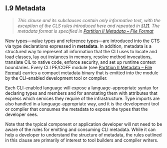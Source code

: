 ## I.9 Metadata

> _This clause and its subclauses contain only informative text, with the exception of the CLS rules introduced here and repeated in §[I.11](i.11-collected-common-language-specification-rules.md). The metadata format is specified in [Partition II Metadata &ndash; File Format](#todo-missing-hyperlink)_

New types&mdash;value types and reference types&mdash;are introduced into the CTS via type declarations expressed in **metadata**. In addition, metadata is a structured way to represent all information that the CLI uses to locate and load classes, lay out instances in memory, resolve method invocations, translate CIL to native code, enforce security, and set up runtime context boundaries. Every CLI PE/COFF module (see [Partition II Metadata – File Format](ii.25-file-format-extensions-to-pe.md)) carries a compact metadata binary that is emitted into the module by the CLI-enabled development tool or compiler.

Each CLI-enabled language will expose a language-appropriate syntax for declaring types and members and for annotating them with attributes that express which services they require of the infrastructure. Type imports are also handled in a language-appropriate way, and it is the development tool or compiler that consumes the metadata to expose the types that the developer sees.

Note that the typical component or application developer will not need to be aware of the rules for emitting and consuming CLI metadata. While it can help a developer to understand the structure of metadata, the rules outlined in this clause are primarily of interest to tool builders and compiler writers.
